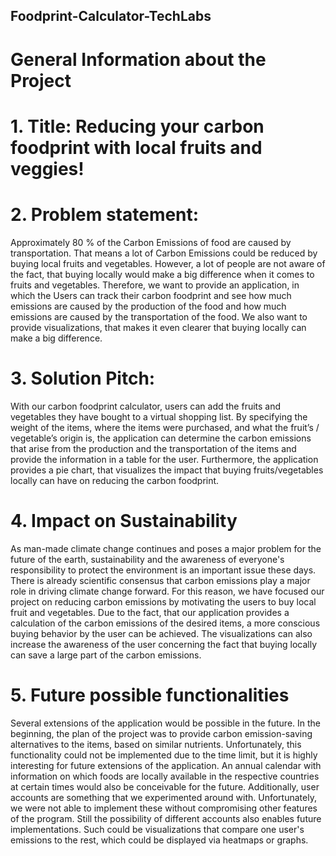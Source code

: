 ## Foodprint-Calculator-TechLabs

# General Information about the Project
# 1. Title: Reducing your carbon foodprint with local fruits and veggies!
# 2. Problem statement:  
Approximately 80 % of the Carbon Emissions of food are caused by transportation. That means a lot of Carbon Emissions could be reduced by buying local fruits and vegetables. However, a lot of people are not aware of the fact, that buying locally would make a big difference when it comes to fruits and vegetables. Therefore, we want to provide an application, in which the Users can track their carbon foodprint and see how much emissions are caused by the production of the food and how much emissions are caused by the transportation of the food. We also want to provide visualizations, that makes it even clearer that buying locally can make a big difference.
# 3. Solution Pitch:
With our carbon foodprint calculator, users can add the fruits and vegetables they have bought to a virtual shopping list. By specifying the weight of the items, where the items were purchased, and what the fruit’s / vegetable’s origin is, the application can determine the carbon emissions that arise from the production and the transportation of the items and provide the information in a table for the user. Furthermore, the application provides a pie chart, that visualizes the impact that buying fruits/vegetables locally can have on reducing the carbon foodprint.
# 4. Impact on Sustainability 
As man-made climate change continues and poses a major problem for the future of the earth, sustainability and the awareness of everyone's responsibility to protect the environment is an important issue these days. There is already scientific consensus that carbon emissions play a major role in driving climate change forward. For this reason, we have focused our project on reducing carbon emissions by motivating the users to buy local fruit and vegetables. Due to the fact, that our application provides a calculation of the carbon emissions of the desired items, a more conscious buying behavior by the user can be achieved. The visualizations can also increase the awareness of the user concerning the fact that buying locally can save a large part of the carbon emissions. 
# 5. Future possible functionalities
Several extensions of the application would be possible in the future. In the beginning, the plan of the project was to provide carbon emission-saving alternatives to the items, based on similar nutrients. Unfortunately, this functionality could not be implemented due to the time limit, but it is highly interesting for future extensions of the application. An annual calendar with information on which foods are locally available in the respective countries at certain times would also be conceivable for the future. Additionally, user accounts are something that we experimented around with. Unfortunately, we were not able to implement these without compromising other features of the program. Still the possibility of different accounts also enables future implementations. Such could be visualizations that compare one user's emissions to the rest, which could be displayed via heatmaps or graphs.
